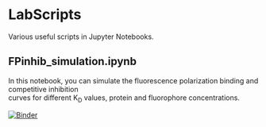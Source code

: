 # LabScripts
Various useful scripts in Jupyter Notebooks.

## FPinhib_simulation.ipynb
In this notebook, you can simulate the fluorescence polarization binding and competitive inhibition <br>
curves for different K<sub>D</sub> values, protein and fluorophore concentrations. 

[![Binder](https://mybinder.org/badge_logo.svg)](https://mybinder.org/v2/gh/dcwilljr/LabScripts.git/HEAD)
